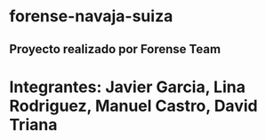 # forense-navaja-suiza
## Proyecto realizado por Forense Team
# Integrantes: Javier Garcia, Lina Rodriguez, Manuel Castro, David Triana
